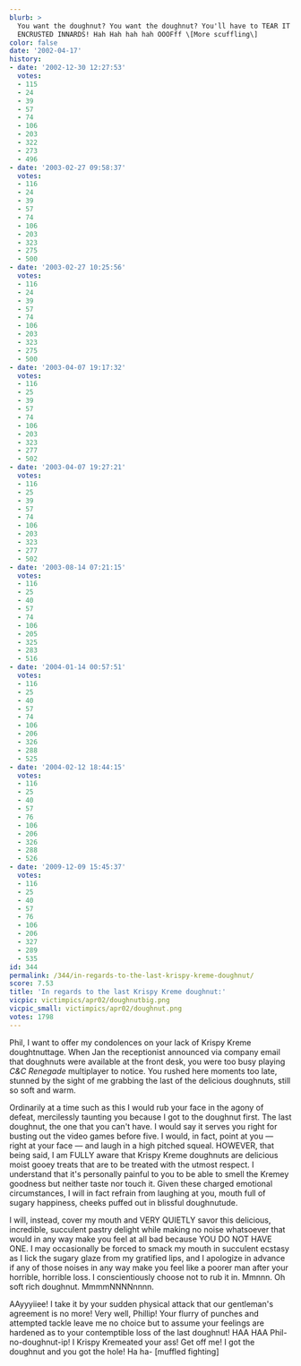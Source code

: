 ```yaml
---
blurb: >
  You want the doughnut? You want the doughnut? You'll have to TEAR IT OUT OF MY DOUGHNUT
  ENCRUSTED INNARDS! Hah Hah hah hah OOOFff \[More scuffling\]
color: false
date: '2002-04-17'
history:
- date: '2002-12-30 12:27:53'
  votes:
  - 115
  - 24
  - 39
  - 57
  - 74
  - 106
  - 203
  - 322
  - 273
  - 496
- date: '2003-02-27 09:58:37'
  votes:
  - 116
  - 24
  - 39
  - 57
  - 74
  - 106
  - 203
  - 323
  - 275
  - 500
- date: '2003-02-27 10:25:56'
  votes:
  - 116
  - 24
  - 39
  - 57
  - 74
  - 106
  - 203
  - 323
  - 275
  - 500
- date: '2003-04-07 19:17:32'
  votes:
  - 116
  - 25
  - 39
  - 57
  - 74
  - 106
  - 203
  - 323
  - 277
  - 502
- date: '2003-04-07 19:27:21'
  votes:
  - 116
  - 25
  - 39
  - 57
  - 74
  - 106
  - 203
  - 323
  - 277
  - 502
- date: '2003-08-14 07:21:15'
  votes:
  - 116
  - 25
  - 40
  - 57
  - 74
  - 106
  - 205
  - 325
  - 283
  - 516
- date: '2004-01-14 00:57:51'
  votes:
  - 116
  - 25
  - 40
  - 57
  - 74
  - 106
  - 206
  - 326
  - 288
  - 525
- date: '2004-02-12 18:44:15'
  votes:
  - 116
  - 25
  - 40
  - 57
  - 76
  - 106
  - 206
  - 326
  - 288
  - 526
- date: '2009-12-09 15:45:37'
  votes:
  - 116
  - 25
  - 40
  - 57
  - 76
  - 106
  - 206
  - 327
  - 289
  - 535
id: 344
permalink: /344/in-regards-to-the-last-krispy-kreme-doughnut/
score: 7.53
title: 'In regards to the last Krispy Kreme doughnut:'
vicpic: victimpics/apr02/doughnutbig.png
vicpic_small: victimpics/apr02/doughnut.png
votes: 1798
---
```


Phil, I want to offer my condolences on your lack of Krispy Kreme
doughtnuttage. When Jan the receptionist announced via company email
that doughnuts were available at the front desk, you were too busy
playing *C&C Renegade* multiplayer to notice. You rushed here moments
too late, stunned by the sight of me grabbing the last of the delicious
doughnuts, still so soft and warm.

Ordinarily at a time such as this I would rub your face in the agony of
defeat, mercilessly taunting you because I got to the doughnut first.
The last doughnut, the one that you can't have. I would say it serves
you right for busting out the video games before five. I would, in fact,
point at you — right at your face — and laugh in a high pitched
squeal. HOWEVER, that being said, I am FULLY aware that Krispy Kreme
doughnuts are delicious moist gooey treats that are to be treated with
the utmost respect. I understand that it's personally painful to you to
be able to smell the Kremey goodness but neither taste nor touch it.
Given these charged emotional circumstances, I will in fact refrain from
laughing at you, mouth full of sugary happiness, cheeks puffed out in
blissful doughnutude.

I will, instead, cover my mouth and VERY QUIETLY savor this delicious,
incredible, succulent pastry delight while making no noise whatsoever
that would in any way make you feel at all bad because YOU DO NOT HAVE
ONE. I may occasionally be forced to smack my mouth in succulent ecstasy
as I lick the sugary glaze from my gratified lips, and I apologize in
advance if any of those noises in any way make you feel like a poorer
man after your horrible, horrible loss. I conscientiously choose not to
rub it in. Mmnnn. Oh soft rich doughnut. MmmmNNNNnnnn.

AAyyyiiee! I take it by your sudden physical attack that our gentleman's
agreement is no more! Very well, Phillip! Your flurry of punches and
attempted tackle leave me no choice but to assume your feelings are
hardened as to your contemptible loss of the last doughnut! HAA HAA
Phil-no-doughnut-ip! I Krispy Kremeated your ass! Get off me! I got the
doughnut and you got the hole! Ha ha- \[muffled fighting\]